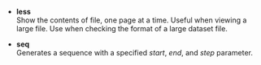 - **less**  
    Show the contents of file, one page at a time. Useful when viewing a large file. Use when checking the format of a large dataset file.

- **seq**  
    Generates a sequence with a specified *start*, *end*, and *step* parameter.
